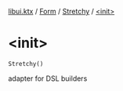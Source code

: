 [libui.ktx](../../index.md) / [Form](../index.md) / [Stretchy](index.md) / [&lt;init&gt;](./-init-.md)

# &lt;init&gt;

`Stretchy()`

adapter for DSL builders

